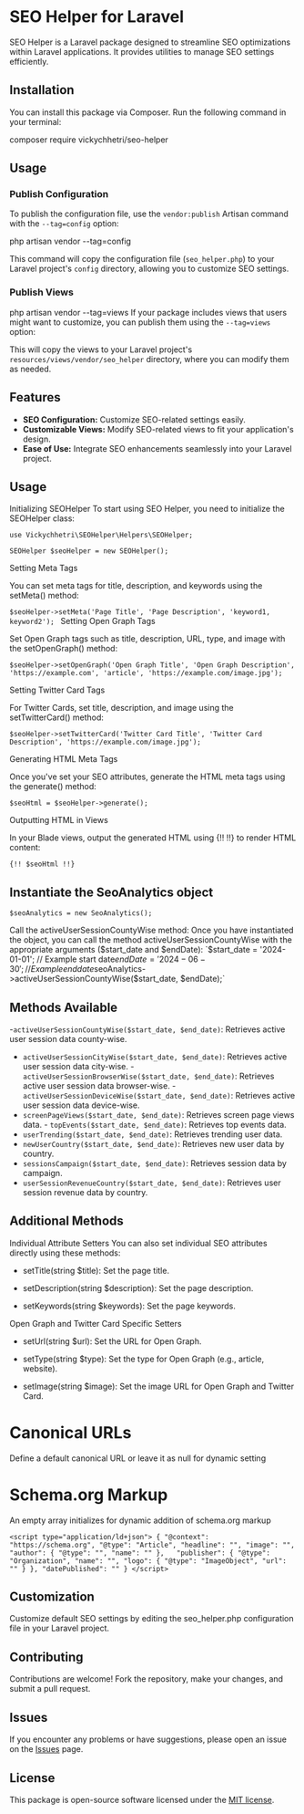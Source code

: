 # SEO Helper for Laravel

SEO Helper is a Laravel package designed to streamline SEO optimizations within Laravel applications. It provides utilities to manage SEO settings efficiently.

## Installation

You can install this package via Composer. Run the following command in your terminal:

composer require vickychhetri/seo-helper

## Usage

### Publish Configuration

To publish the configuration file, use the `vendor:publish` Artisan command with the `--tag=config` option:

php artisan vendor --tag=config

This command will copy the configuration file (`seo_helper.php`) to your Laravel project's `config` directory, allowing you to customize SEO settings.

### Publish Views
php artisan vendor --tag=views
If your package includes views that users might want to customize, you can publish them using the `--tag=views` option:


This will copy the views to your Laravel project's `resources/views/vendor/seo_helper` directory, where you can modify them as needed.

## Features

- **SEO Configuration:** Customize SEO-related settings easily.
- **Customizable Views:** Modify SEO-related views to fit your application's design.
- **Ease of Use:** Integrate SEO enhancements seamlessly into your Laravel project.

## Usage

Initializing SEOHelper
To start using SEO Helper, you need to initialize the SEOHelper class:

`use Vickychhetri\SEOHelper\Helpers\SEOHelper;`

`SEOHelper $seoHelper = new SEOHelper();`

Setting Meta Tags

You can set meta tags for title, description, and keywords using the setMeta() method:

`$seoHelper->setMeta('Page Title', 'Page Description', 'keyword1, keyword2');
`
Setting Open Graph Tags

Set Open Graph tags such as title, description, URL, type, and image with the setOpenGraph() method:

`$seoHelper->setOpenGraph('Open Graph Title', 'Open Graph Description', 'https://example.com', 'article', 'https://example.com/image.jpg');
`

Setting Twitter Card Tags

For Twitter Cards, set title, description, and image using the setTwitterCard() method:

`$seoHelper->setTwitterCard('Twitter Card Title', 'Twitter Card Description', 'https://example.com/image.jpg');
`

Generating HTML Meta Tags

Once you've set your SEO attributes, generate the HTML meta tags using the generate() method:

`$seoHtml = $seoHelper->generate();
`

Outputting HTML in Views

In your Blade views, output the generated HTML using {!! !!} to render HTML content:

`{!! $seoHtml !!}
`

## Instantiate the SeoAnalytics object
`$seoAnalytics = new SeoAnalytics();`

Call the activeUserSessionCountyWise method: Once you have instantiated the object, you can call the method activeUserSessionCountyWise with the appropriate arguments ($start_date and $endDate):
`$start_date = '2024-01-01'; // Example start date$endDate = '2024-06-30'; // Example end date$seoAnalytics->activeUserSessionCountyWise($start_date, $endDate);`

## Methods Available 
-`activeUserSessionCountyWise($start_date, $end_date)`: Retrieves active user session data county-wise. 
- `activeUserSessionCityWise($start_date, $end_date)`: Retrieves active user session data city-wise. 
-`activeUserSessionBrowserWise($start_date, $end_date)`: Retrieves active user session data browser-wise.
 -`activeUserSessionDeviceWise($start_date, $end_date)`: Retrieves active user session data device-wise. 
- `screenPageViews($start_date, $end_date)`: Retrieves screen page views data. - `topEvents($start_date, $end_date)`: Retrieves top events data.
 - `userTrending($start_date, $end_date)`: Retrieves trending user data.
 - `newUserCountry($start_date, $end_date)`: Retrieves new user data by country.
 - `sessionsCampaign($start_date, $end_date)`: Retrieves session data by campaign.
 - `userSessionRevenueCountry($start_date, $end_date)`: Retrieves user session revenue data by country.

## Additional Methods

Individual Attribute Setters
You can also set individual SEO attributes directly using these methods:

- setTitle(string $title): Set the page title.

- setDescription(string $description): Set the page description.

- setKeywords(string $keywords): Set the page keywords.

Open Graph and Twitter Card Specific Setters

- setUrl(string $url): Set the URL for Open Graph.

- setType(string $type): Set the type for Open Graph (e.g., article, website).

- setImage(string $image): Set the image URL for Open Graph and Twitter Card.

# Canonical URLs
Define a default canonical URL or leave it as null for dynamic setting

# Schema.org Markup
An empty array initializes for dynamic addition of schema.org markup

`<script type="application/ld+json">
{
"@context": "https://schema.org",
"@type": "Article",
"headline": "",
"image": "",  
"author": {
"@type": "",
"name": ""
},  
"publisher": {
"@type": "Organization",
"name": "",
"logo": {
"@type": "ImageObject",
"url": ""
}
},
"datePublished": ""
}
</script>`

## Customization

Customize default SEO settings by editing the seo_helper.php configuration file in your Laravel project.


## Contributing

Contributions are welcome! Fork the repository, make your changes, and submit a pull request.


## Issues

If you encounter any problems or have suggestions, please open an issue on the [Issues](https://github.com/vickychhetri/seo-helper/issues) page.

## License

This package is open-source software licensed under the [MIT license](LICENSE).


